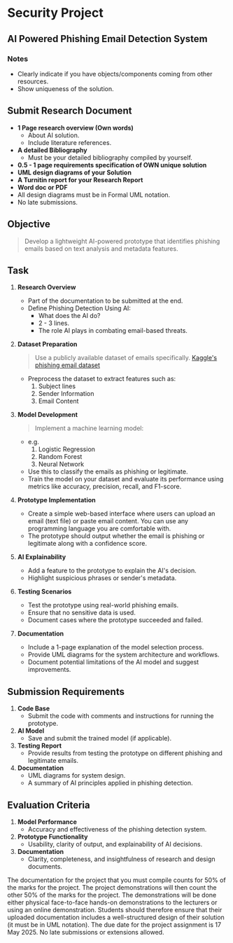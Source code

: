 <!-- Title -->
# Security Project

## AI Powered Phishing Email Detection System

### Notes
- Clearly indicate if you have objects/components coming from other resources.
- Show uniqueness of the solution.

## Submit Research Document
- **1 Page research overview (Own words)**
  - About AI solution.
  - Include literature references.
- **A detailed Bibliography**
  - Must be your detailed bibliography compiled by yourself.
- **0.5 - 1 page requirements specification of OWN unique solution**
- **UML design diagrams of your Solution**
- **A Turnitin report for your Research Report**
- **Word doc or PDF**
- All design diagrams must be in Formal UML notation.
- No late submissions.

## Objective
> Develop a lightweight AI-powered prototype that identifies phishing emails based on text analysis and metadata features.

## Task

1. **Research Overview**
   - Part of the documentation to be submitted at the end.
   - Define Phishing Detection Using AI:
     - What does the AI do?
     - 2 - 3 lines.
     - The role AI plays in combating email-based threats.

2. **Dataset Preparation**
   > Use a publicly available dataset of emails specifically.
   [Kaggle's phishing email dataset](https://www.kaggle.com/datasets/naserabdullahalam/phishing-email-dataset/data)
   - Preprocess the dataset to extract features such as:
     1. Subject lines
     2. Sender Information
     3. Email Content

3. **Model Development**
   > Implement a machine learning model:
   - e.g.
     1. Logistic Regression
     2. Random Forest
     3. Neural Network
   - Use this to classify the emails as phishing or legitimate.
   - Train the model on your dataset and evaluate its performance using metrics like accuracy, precision, recall, and F1-score.

4. **Prototype Implementation**
   - Create a simple web-based interface where users can upload an email (text file) or paste email content. You can use any programming language you are comfortable with.
   - The prototype should output whether the email is phishing or legitimate along with a confidence score.

5. **AI Explainability**
   - Add a feature to the prototype to explain the AI's decision.
   - Highlight suspicious phrases or sender's metadata.

6. **Testing Scenarios**
   - Test the prototype using real-world phishing emails.
   - Ensure that no sensitive data is used.
   - Document cases where the prototype succeeded and failed.

7. **Documentation**
   - Include a 1-page explanation of the model selection process.
   - Provide UML diagrams for the system architecture and workflows.
   - Document potential limitations of the AI model and suggest improvements.

## Submission Requirements
1. **Code Base**
   - Submit the code with comments and instructions for running the prototype.
2. **AI Model**
   - Save and submit the trained model (if applicable).
3. **Testing Report**
   - Provide results from testing the prototype on different phishing and legitimate emails.
4. **Documentation**
   - UML diagrams for system design.
   - A summary of AI principles applied in phishing detection.

## Evaluation Criteria
1. **Model Performance**
   - Accuracy and effectiveness of the phishing detection system.
2. **Prototype Functionality**
   - Usability, clarity of output, and explainability of AI decisions.
3. **Documentation**
   - Clarity, completeness, and insightfulness of research and design documents.

The documentation for the project that you must compile counts for 50% of the marks for the project. The project demonstrations will then count the other 50% of the marks for the project. The demonstrations will be done either physical face-to-face hands-on demonstrations to the lecturers or using an online demonstration. Students should therefore ensure that their uploaded documentation includes a well-structured design of their solution (it must be in UML notation). The due date for the project assignment is 17 May 2025. No late submissions or extensions allowed.